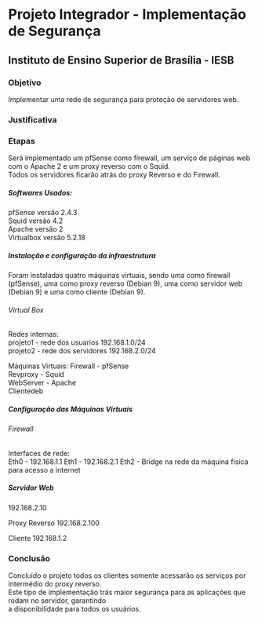
# Projeto Integrador - Implementação de Segurança

## Instituto de Ensino Superior de Brasília - IESB  

### Objetivo  
  Implementar uma rede de segurança para proteção de servidores web.

### Justificativa  

### Etapas  
  Será implementado um pfSense como firewall, um serviço de páginas web com o Apache 2 e um proxy reverso com o Squid.  
  Todos os servidores ficarão atrás do proxy Reverso e do Firewall.  

##### Softwares Usados:
  pfSense versão 2.4.3  
  Squid versão 4.2  
  Apache versão 2  
  Virtualbox versão 5.2.18  


##### Instalação e configuração da infraestrutura
  Foram instaladas quatro máquinas virtuais, sendo uma como firewall (pfSense), uma como proxy reverso (Debian 9), uma como servidor web (Debian 9) e uma como cliente (Debian 9).


###### Virtual Box
  Redes internas:  
  projeto1 - rede dos usuarios 192.168.1.0/24  
  projeto2 - rede dos servidores 192.168.2.0/24  

  Máquinas Virtuais:
  Firewall - pfSense  
  Revproxy - Squid  
  WebServer - Apache  
  Clientedeb  

##### Configuração das Máquinas Virtuais  
###### Firewall

  Interfaces de rede:  
  Eth0 - 192.168.1.1
  Eth1 - 192.168.2.1
  Eth2 - Bridge na rede da máquina física para acesso a internet  

##### Servidor Web
  192.168.2.10

  Proxy Reverso
  192.168.2.100

  Cliente
  192.168.1.2



### Conclusão  
  Concluído o projeto todos os clientes somente acessarão os serviços por intermédio do proxy reverso.  
  Este tipo de implementação trás maior segurança para as aplicações que rodam no servidor, garantindo   
  a disponibilidade para todos os usuários.
